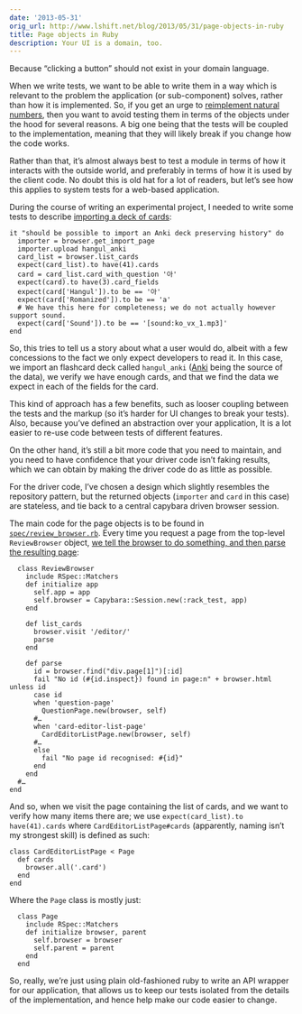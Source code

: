 ```yaml
---
date: '2013-05-31'
orig_url: http://www.lshift.net/blog/2013/05/31/page-objects-in-ruby
title: Page objects in Ruby
description: Your UI is a domain, too.
---
```

<div class="content" html="http://www.w3.org/1999/xhtml">

Because “clicking a button” should not exist in your domain language.

When we write tests, we want to be able to write them in a way which is
relevant to the problem the application (or sub-component) solves,
rather than how it is implemented. So, if you get an urge to
[reimplement natural
numbers](https://www.lshift.net/blog/2011/11/26/randomly-testing-ruby),
then you want to avoid testing them in terms of the objects under the
hood for several reasons. A big one being that the tests will be coupled
to the implementation, meaning that they will likely break if you change
how the code works.

<span id="more-1777"></span>

Rather than that, it’s almost always best to test a module in terms of
how it interacts with the outside world, and preferably in terms of how
it is used by the client code. No doubt this is old hat for a lot of
readers, but let’s see how this applies to system tests for a web-based
application.

During the course of writing an experimental project, I needed to write
some tests to describe [importing a deck of
cards](https://github.com/cstorey/srsrb/blob/de13a2645adeed2ff1cf32ce63cd96852f222e17/spec/09_system/skeleton_spec.rb#L185-L197):

    it "should be possible to import an Anki deck preserving history" do
      importer = browser.get_import_page
      importer.upload hangul_anki
      card_list = browser.list_cards
      expect(card_list).to have(41).cards
      card = card_list.card_with_question '아'
      expect(card).to have(3).card_fields
      expect(card['Hangul']).to be == '아'
      expect(card['Romanized']).to be == 'a'
      # We have this here for completeness; we do not actually however support sound.
      expect(card['Sound']).to be == '[sound:ko_vx_1.mp3]'
    end

So, this tries to tell us a story about what a user would do, albeit
with a few concessions to the fact we only expect developers to read it.
In this case, we import an flashcard deck called `hangul_anki`
([Anki](http://ankisrs.net/) being the source of the data), we verify we
have enough cards, and that we find the data we expect in each of the
fields for the card.

This kind of approach has a few benefits, such as looser coupling
between the tests and the markup (so it’s harder for UI changes to break
your tests). Also, because you’ve defined an abstraction over your
application, It is a lot easier to re-use code between tests of
different features.

On the other hand, it’s still a bit more code that you need to maintain,
and you need to have confidence that your driver code isn’t faking
results, which we can obtain by making the driver code do as little as
possible.

For the driver code, I’ve chosen a design which slightly resembles the
repository pattern, but the returned objects (`importer` and `card` in
this case) are stateless, and tie back to a central capybara driven
browser session.

The main code for the page objects is to be found in
[`spec/review_browser.rb`](https://github.com/cstorey/srsrb/blob/master/spec/review_browser.rb).
Every time you request a page from the top-level `ReviewBrowser` object,
[we tell the browser to do something, and then parse the resulting
page](https://github.com/cstorey/srsrb/blob/de13a2645adeed2ff1cf32ce63cd96852f222e17/spec/review_browser.rb#L56-L59):

      class ReviewBrowser
        include RSpec::Matchers
        def initialize app
          self.app = app
          self.browser = Capybara::Session.new(:rack_test, app)
        end

        def list_cards
          browser.visit '/editor/'
          parse
        end

        def parse
          id = browser.find("div.page[1]")[:id]
          fail "No id (#{id.inspect}) found in page:n" + browser.html unless id
          case id
          when 'question-page'
            QuestionPage.new(browser, self)
          #…
          when 'card-editor-list-page'
            CardEditorListPage.new(browser, self)
          #…
          else
            fail "No page id recognised: #{id}"
          end
        end
      #…
    end

And so, when we visit the page containing the list of cards, and we want
to verify how many items there are; we use
`expect(card_list).to have(41).cards` where `CardEditorListPage#cards`
(apparently, naming isn’t my strongest skill) is defined as such:

    class CardEditorListPage < Page
      def cards
        browser.all('.card')
      end
    end

Where the `Page` class is mostly just:

      class Page
        include RSpec::Matchers
        def initialize browser, parent
          self.browser = browser
          self.parent = parent
        end
      end

So, really, we’re just using plain old-fashioned ruby to write an API
wrapper for our application, that allows us to keep our tests isolated
from the details of the implementation, and hence help make our code
easier to change.

</div>
